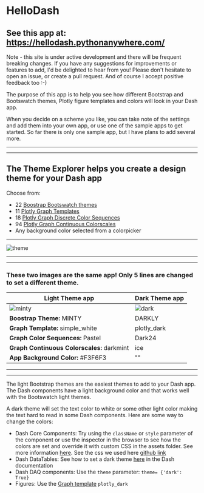 # HelloDash
## See this app at:  https://hellodash.pythonanywhere.com/

Note - this site is under active development and there will be frequent breaking changes.  If you have any suggestions
for improvements or features to add, I'd be delighted to hear from you!  Please don't hesitate to open an issue, or
create a pull request.  And of course I accept positive feedback too :-)

The purpose of this app is to help you see how different Bootstrap and Bootswatch themes, Plotly figure templates and colors 
will look in your Dash app.  

When you decide on a scheme you like, you can take note of the settings and add them into your own app, or use one of the
sample apps to get started.  So far there is only one sample app, but I have plans to add several more.  

-------------
------------

## The Theme Explorer helps you create a design theme for your Dash app

Choose from:
 - 22 [Boostrap Bootswatch themes](https://www.bootstrapcdn.com/bootswatch/)
 - 11 [Plotly Graph Templates](https://plotly.com/python/templates/)
 - 18 [Plotly Graph Discrete Color Sequences](https://plotly.com/python/builtin-colorscales/#discrete-color-sequences)
 - 94 [Plotly Graph Continuous Colorscales](https://plotly.com/python/builtin-colorscales/)
 - Any background color selected from a colorpicker


-------------


![theme](https://user-images.githubusercontent.com/72614349/108897468-5f28f100-75d3-11eb-9f5f-095315cc1516.gif)

--------------
---------------

### These two images are the same app!  Only 5 lines are changed to set a different theme.



|Light Theme app     | Dark Theme app |
| ----------- | ----------- |
| ![minty](https://user-images.githubusercontent.com/72614349/108880577-aa390900-75bf-11eb-8cb2-d246b342f4b5.png#thumbnail) | ![dark](https://user-images.githubusercontent.com/72614349/108880544-a1483780-75bf-11eb-913d-09c10adbe537.png#thumbnail) |
| __Boostrap Theme:__ MINTY | DARKLY
| __Graph Template:__ simple_white | plotly_dark|
| __Graph Color Sequences:__ Pastel | Dark24|
| __Graph Continuous Colorscales:__ darkmint | ice|
| __App Background Color:__ #F3F6F3 | ""|



------
-------


The light Bootstrap themes are the easiest themes to add to your Dash app.  The Dash components have a light background color and that works well with the Bootswatch light themes.

A dark theme will set the text color to white or some other light color making the text  hard  to read in some Dash components. Here are some way to change the colors:
-  Dash Core Components:  Try using the `className` or `style` parameter of the component or use the inspector in the browser to see how the colors are set and override it with custom CSS in the assets folder. 
See more information [here](https://dash.plotly.com/external-resources).   See the css we used here [ github link](https://github.com/AnnMarieW/HelloDash/blob/main/assets/mycss.css) 
-  Dash DataTables:  See how to set a dark theme [here](https://dash.plotly.com/datatable/style) in the Dash documentation
-  Dash DAQ components: Use the `theme` parameter:   `theme= {'dark': True}`
-  Figures: Use the [Graph template](https://plotly.com/python/templates/)  `plotly_dark`
